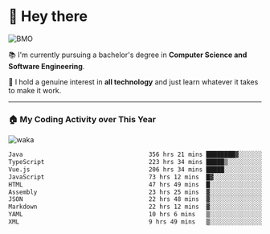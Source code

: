 # 🤖 Hey there

![BMO](https://media.giphy.com/media/AMqCTHuCMFpM4/giphy.gif)

📚 I'm currently pursuing a bachelor's degree in **Computer Science and Software Engineering**.

🚀 I hold a genuine interest in **all technology** and just learn whatever it takes to make it work. 

---

### 🏠 My Coding Activity over This Year

![waka](https://wakatime.com/share/@9e458da8-a03c-4213-8e4b-1218d92d8f20/fb6cf146-3e76-4c0e-b99c-52117daccc34.svg)

<!--START_SECTION:waka-->

```txt
Java                                   356 hrs 21 mins ████████▓░░░░░░░░░░░░░░░░   34.51 %
TypeScript                             223 hrs 34 mins █████▒░░░░░░░░░░░░░░░░░░░   21.65 %
Vue.js                                 206 hrs 34 mins █████░░░░░░░░░░░░░░░░░░░░   20.01 %
JavaScript                             73 hrs 12 mins  █▓░░░░░░░░░░░░░░░░░░░░░░░   07.09 %
HTML                                   47 hrs 49 mins  █░░░░░░░░░░░░░░░░░░░░░░░░   04.63 %
Assembly                               23 hrs 25 mins  ▓░░░░░░░░░░░░░░░░░░░░░░░░   02.27 %
JSON                                   22 hrs 48 mins  ▓░░░░░░░░░░░░░░░░░░░░░░░░   02.21 %
Markdown                               22 hrs 12 mins  ▓░░░░░░░░░░░░░░░░░░░░░░░░   02.15 %
YAML                                   10 hrs 6 mins   ▒░░░░░░░░░░░░░░░░░░░░░░░░   00.98 %
XML                                    9 hrs 49 mins   ▒░░░░░░░░░░░░░░░░░░░░░░░░   00.95 %
```

<!--END_SECTION:waka-->
